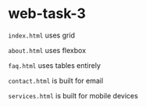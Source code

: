 # web-task-3



``index.html`` uses grid

``about.html`` uses flexbox

``faq.html`` uses tables entirely

``contact.html`` is built for email

``services.html`` is built for mobile devices
